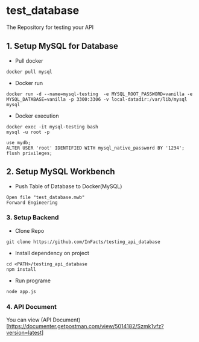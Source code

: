 # test_database
The Repository for testing your API

## 1. Setup MySQL for Database
- Pull docker
```
docker pull mysql
```
- Docker run
```
docker run -d --name=mysql-testing  -e MYSQL_ROOT_PASSWORD=vanilla -e MYSQL_DATABASE=vanilla -p 3300:3306 -v local-datadir:/var/lib/mysql mysql
```
- Docker execution
```
docker exec -it mysql-testing bash
mysql -u root -p

use mydb;
ALTER USER 'root' IDENTIFIED WITH mysql_native_password BY '1234';
flush privileges;
```

## 2. Setup MySQL Workbench 
- Push Table of Database to Docker(MySQL)
```
Open file "test_database.mwb"
Forward Engineering
```

### 3. Setup Backend
- Clone Repo
```
git clone https://github.com/InFacts/testing_api_database
```
- Install dependency on project
```
cd <PATH>/testing_api_database
npm install
```
- Run programe
```
node app.js
```

### 4. API Document
You can view (API Document)[https://documenter.getpostman.com/view/5014182/Szmk1vfz?version=latest]


